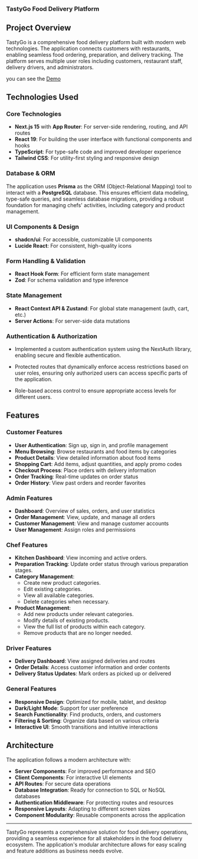 ### TastyGo Food Delivery Platform

## Project Overview

TastyGo is a comprehensive food delivery platform built with modern web technologies. The application connects customers with restaurants, enabling seamless food ordering, preparation, and delivery tracking. The platform serves multiple user roles including customers, restaurant staff, delivery drivers, and administrators.


you can see the [Demo](https://food-app-mu-opal.vercel.app/)


## Technologies Used

### Core Technologies

- **Next.js 15** with **App Router**: For server-side rendering, routing, and API routes
- **React 19**: For building the user interface with functional components and hooks
- **TypeScript**: For type-safe code and improved developer experience
- **Tailwind CSS**: For utility-first styling and responsive design

### Database & ORM

The application uses **Prisma** as the ORM (Object-Relational Mapping) tool to interact with a **PostgreSQL** database. This ensures efficient data modeling, type-safe queries, and seamless database migrations, providing a robust foundation for managing chefs' activities, including category and product management.

### UI Components & Design

- **shadcn/ui**: For accessible, customizable UI components
- **Lucide React**: For consistent, high-quality icons

### Form Handling & Validation

- **React Hook Form**: For efficient form state management
- **Zod**: For schema validation and type inference

### State Management

- **React Context API & Zustand**: For global state management (auth, cart, etc.)
- **Server Actions**: For server-side data mutations

### Authentication & Authorization

- Implemented a custom authentication system using the NextAuth library, enabling secure and flexible authentication.

- Protected routes that dynamically enforce access restrictions based on user roles, ensuring only authorized users can access specific parts of the application.

- Role-based access control to ensure appropriate access levels for different users.

## Features

### Customer Features

- **User Authentication**: Sign up, sign in, and profile management
- **Menu Browsing**: Browse restaurants and food items by categories
- **Product Details**: View detailed information about food items
- **Shopping Cart**: Add items, adjust quantities, and apply promo codes
- **Checkout Process**: Place orders with delivery information
- **Order Tracking**: Real-time updates on order status
- **Order History**: View past orders and reorder favorites

### Admin Features

- **Dashboard**: Overview of sales, orders, and user statistics
- **Order Management**: View, update, and manage all orders
- **Customer Management**: View and manage customer accounts
- **User Management**: Assign roles and permissions

### Chef Features

- **Kitchen Dashboard**: View incoming and active orders.
- **Preparation Tracking**: Update order status through various preparation stages.
- **Category Management**:
  - Create new product categories.
  - Edit existing categories.
  - View all available categories.
  - Delete categories when necessary.
- **Product Management**:
  - Add new products under relevant categories.
  - Modify details of existing products.
  - View the full list of products within each category.
  - Remove products that are no longer needed.

### Driver Features

- **Delivery Dashboard**: View assigned deliveries and routes
- **Order Details**: Access customer information and order contents
- **Delivery Status Updates**: Mark orders as picked up or delivered

### General Features

- **Responsive Design**: Optimized for mobile, tablet, and desktop
- **Dark/Light Mode**: Support for user preference
- **Search Functionality**: Find products, orders, and customers
- **Filtering & Sorting**: Organize data based on various criteria
- **Interactive UI**: Smooth transitions and intuitive interactions

## Architecture

The application follows a modern architecture with:

- **Server Components**: For improved performance and SEO
- **Client Components**: For interactive UI elements
- **API Routes**: For secure data operations
- **Database Integration**: Ready for connection to SQL or NoSQL databases
- **Authentication Middleware**: For protecting routes and resources
- **Responsive Layouts**: Adapting to different screen sizes
- **Component Modularity**: Reusable components across the application

---

TastyGo represents a comprehensive solution for food delivery operations, providing a seamless experience for all stakeholders in the food delivery ecosystem. The application's modular architecture allows for easy scaling and feature additions as business needs evolve.
